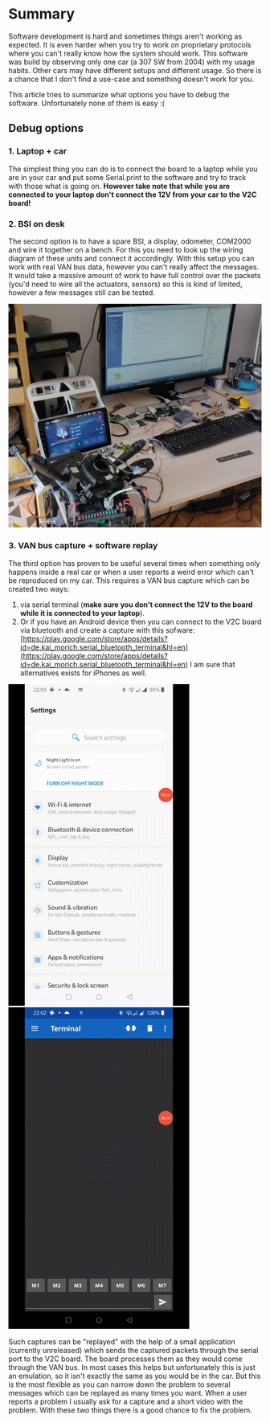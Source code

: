 # Summary
Software development is hard and sometimes things aren't working as expected. It is even harder when you try to work on proprietary protocols where you can't really know how the system should work. This software was build by observing only one car (a 307 SW from 2004) with my usage habits. Other cars may have different setups and different usage. So there is a chance that I don't find a use-case and something doesn't work for you.

This article tries to summarize what options you have to debug the software. Unfortunately none of them is easy :(

## Debug options

### 1. Laptop + car
The simplest thing you can do is to connect the board to a laptop while you are in your car and put some Serial.print to the software and try to track with those what is going on. **However take note that while you are connected to your laptop don't connect the 12V from your car to the V2C board!**

### 2. BSI on desk
The second option is to have a spare BSI, a display, odometer, COM2000 and wire it together on a bench. For this you need to look up the wiring diagram of these units and connect it accordingly. With this setup you can work with real VAN bus data, however you can't really affect the messages. It would take a massive amount of work to have full control over the packets (you'd need to wire all the actuators, sensors) so this is kind of limited, however a few messages still can be tested.

![My setup during development](https://github.com/morcibacsi/PSAVanCanBridge/raw/master/images/wiki/bsi_com2000_junsun_devenv.jpg)

### 3. VAN bus capture + software replay
The third option has proven to be useful several times when something only happens inside a real car or when a user reports a weird error which can't be reproduced on my car. This requires a VAN bus capture which can be created two ways:
1. via serial terminal (**make sure you don't connect the 12V to the board while it is connected to your laptop**).
2. Or if you have an Android device then you can connect to the V2C board via bluetooth and create a capture with this sofware: [https://play.google.com/store/apps/details?id=de.kai_morich.serial_bluetooth_terminal&hl=en](https://play.google.com/store/apps/details?id=de.kai_morich.serial_bluetooth_terminal&hl=en) I am sure that alternatives exists for iPhones as well.

![android_pair_bluetooth](https://github.com/morcibacsi/PSAVanCanBridge/raw/master/images/wiki/android_pair_bluetooth.gif)
![android_serial_bluetooth_terminal](https://github.com/morcibacsi/PSAVanCanBridge/raw/master/images/wiki/android_serial_bluetooth_terminal.gif)

Such captures can be "replayed" with the help of a small application (currently unreleased) which sends the captured packets through the serial port to the V2C board. The board processes them as they would come through the VAN bus. In most cases this helps but unfortunately this is just an emulation, so it isn't exactly the same as you would be in the car. But this is the most flexible as you can narrow down the problem to several messages which can be replayed as many times you want.
When a user reports a problem I usually ask for a capture and a short video with the problem. With these two things there is a good chance to fix the problem.